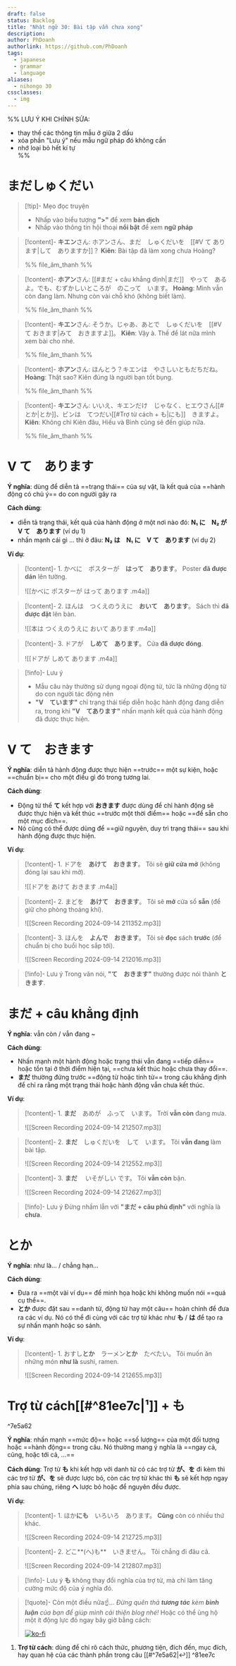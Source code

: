 ```yaml
---
draft: false
status: Backlog
title: "Nhật ngữ 30: Bài tập vẫn chưa xong"
description:
author: PhDoanh
authorlink: https://github.com/PhDoanh
tags:
  - japanese
  - grammar
  - language
aliases:
  - nihongo 30
cssclasses:
  - img
---
```

%% 
LƯU Ý KHI CHỈNH SỬA:
- thay thế các thông tin mẫu ở giữa 2 dấu 
- xóa phần "Lưu ý" nếu mẫu ngữ pháp đó không cần
- nhớ loại bỏ hết kí tự  
%%

# まだしゅくだい
> [!tip]- Mẹo đọc truyện
> - Nhấp vào biểu tượng **">"** để xem **bản dịch**
> - Nhấp vào thông tin hội thoại **nổi bật** để xem **ngữ pháp**

> [!content]- **キエン**さん: ホアンさん、まだ　しゅくだいを　[[#V て あります|して　ありますか]]？
> **Kiên**: Bài tập đã làm xong chưa Hoàng?
> 
> %% file_âm_thanh %%

> [!content]- **ホアン**さん: [[#まだ + câu khẳng định|まだ]]　やって　あるよ。でも、むずかしいところが　のこって　います。
> **Hoàng**: Mình vẫn còn đang làm. Nhưng còn vài chỗ khó (không biết làm).
> 
> %% file_âm_thanh %%

> [!content]- **キエン**さん: そうか。じゃあ、あとで　しゅくだいを　[[#V て おきます|みて　おきますよ]]。
> **Kiên**: Vậy à. Thế để lát nữa mình xem bài cho nhé.
> 
> %% file_âm_thanh %%

> [!content]- **ホアン**さん: ほんとう？キエンは　やさしいともだちだね。
> **Hoàng**: Thật sao? Kiên đúng là người bạn tốt bụng.
> 
> %% file_âm_thanh %%

> [!content]- **キエン**さん: いいえ、キエンだけ　じゃなく、ヒエウさん[[#とか|とか]]、ビンは　てつだい[[#Trợ từ cách + も|にも]]　きますよ。
> **Kiên**: Không chỉ Kiên đâu, Hiếu và Bình cũng sẽ đến giúp nữa.
> 
> %% file_âm_thanh %%

# V て　あります
**Ý nghĩa**: dùng để diễn tả ==trạng thái== của sự vật, là kết quả của ==hành động có chủ ý== do con người gây ra

**Cách dùng**:
- diễn tả trạng thái, kết quả của hành động ở một nơi nào đó: **N₁ に　N₂ が　V て　あります** (ví dụ 1)
- nhấn mạnh cái gì ... thì ở đâu: **N₂ は　N₁ に　V て　あります** (ví dụ 2)

**Ví dụ**:
> [!content]- 1\. かべに　ポスターが　**はって　あります**。
> Poster **đã được dán** lên tường.
> 
> ![[かべに ポスターが はって あります .m4a]]

> [!content]- 2\. ほんは　つくえのうえに　**おいて　あります**。
> Sách thì **đã được đặt** lên bàn.
> 
> ![[本は つくえのうえに おいて あります .m4a]]

> [!content]- 3\. ドアが　**しめて　あります**。
> Cửa **đã được đóng**.
> 
> ![[ドアが しめて あります .m4a]]

> [!info]- Lưu ý
> - Mẫu câu này thường sử dụng ngoại động từ, tức là những động từ do con người tác động nên
> - **"V　ています"** chỉ trạng thái tiếp diễn hoặc hành động đang diễn ra, trong khi **"V　てあります"** nhấn mạnh kết quả của hành động đã được thực hiện.

# V て　おきます
**Ý nghĩa**: diễn tả hành động được thực hiện ==trước== một sự kiện, hoặc ==chuẩn bị== cho một điều gì đó trong tương lai.

**Cách dùng**:
- Động từ thể **て** kết hợp với **おきます** được dùng để chỉ hành động sẽ được thực hiện và kết thúc ==trước một thời điểm== hoặc ==để sẵn cho một mục đích==.
- Nó cũng có thể được dùng để ==giữ nguyên, duy trì trạng thái== sau khi hành động được thực hiện.

**Ví dụ**:
> [!content]- 1\. ドアを　**あけて　おきます**。
> Tôi sẽ **giữ cửa mở** (không đóng lại sau khi mở).
> 
> ![[ドアを あけて おきます .m4a]]

> [!content]- 2\. まどを　**あけて　おきます**。
> Tôi sẽ **mở** cửa sổ **sẵn** (để giữ cho phòng thoáng khí).
> 
> ![[Screen Recording 2024-09-14 211352.mp3]]

> [!content]- 3\. ほんを　**よんで　おきます**。
> Tôi sẽ **đọc** sách **trước** (để chuẩn bị cho buổi học sắp tới).
> 
> ![[Screen Recording 2024-09-14 212016.mp3]]

> [!info]- Lưu ý
> Trong văn nói, **"て　おきます"** thường được nói thành **ときます**.

# まだ + câu khẳng định
**Ý nghĩa**: vẫn còn / vẫn đang ~

**Cách dùng**:
- Nhấn mạnh một hành động hoặc trạng thái vẫn đang ==tiếp diễn== hoặc tồn tại ở thời điểm hiện tại, ==chưa kết thúc hoặc chưa thay đổi==.
- **まだ** thường đứng trước ==động từ hoặc tính từ== trong câu khẳng định để chỉ ra rằng một trạng thái hoặc hành động vẫn chưa kết thúc.

**Ví dụ**:
> [!content]- 1\. **まだ**　あめが　ふって　います。
> Trời **vẫn còn** đang mưa.
> 
> ![[Screen Recording 2024-09-14 212507.mp3]]

> [!content]- 2\. **まだ**　しゅくだいを　して　います。
> Tôi **vẫn đang** làm bài tập.
> 
> ![[Screen Recording 2024-09-14 212552.mp3]]

> [!content]- 3\. **まだ** 　いそがしい です。
> Tôi **vẫn còn** bận.
> 
> ![[Screen Recording 2024-09-14 212627.mp3]]

> [!info]- Lưu ý
> Đừng nhầm lẫn với **"まだ + câu phủ định"** với nghĩa là **chưa**.

# とか
**Ý nghĩa**: như là... / chẳng hạn...

**Cách dùng**:
- Đưa ra ==một vài ví dụ== để minh họa hoặc khi không muốn nói ==quá cụ thể==.
- **とか** được đặt sau ==danh từ, động từ hay một câu== hoàn chỉnh để đưa ra các ví dụ. Nó có thể đi cùng với các trợ từ khác như **も** / **は** để tạo ra sự nhấn mạnh hoặc so sánh.

**Ví dụ**:
> [!content]- 1\. おすし**とか**　ラーメン**とか**　たべたい。
> Tôi muốn ăn những món **như là** sushi, ramen.
> 
> ![[Screen Recording 2024-09-14 212655.mp3]]

# Trợ từ cách[[#^81ee7c|¹]] + も

^7e5a62

**Ý nghĩa**: nhấn mạnh ==mức độ== hoặc ==số lượng== của một đối tượng hoặc ==hành động== trong câu. Nó thường mang ý nghĩa là ==ngay cả, cũng, hoặc tới cả, ...==

**Cách dùng**: Trợ từ **も** khi kết hợp với danh từ có các trợ từ **が、を** đi kèm thì các trợ từ **が、を** sẽ được lược bỏ, còn các trợ từ khác thì **も** sẽ kết hợp ngay phía sau chúng, riêng **へ** lược bỏ hoặc để nguyên đều được.

**Ví dụ**:
> [!content]- 1\. ほか**にも**　いろいろ　あります。
> **Cũng** còn có nhiều thứ khác.
> 
> ![[Screen Recording 2024-09-14 212725.mp3]]

> [!content]- 2\. どこ**(へ)も**　いきません。
> Tôi chẳng đi đâu cả.
> 
> ![[Screen Recording 2024-09-14 212807.mp3]]

> [!info]- Lưu ý
> **も** không thay đổi nghĩa của trợ từ, mà chỉ làm tăng cường mức độ của ý nghĩa đó.


> [!quote]- Còn một điều nữa☝️...
> *Đừng quên thả **tương tác** kèm **bình luận** của bạn để giúp mình cải thiện blog nhé!* Hoặc có thể ủng hộ một ít động lực đó ngay bây giờ bằng cách:
> 
> [![ko-fi](https://ko-fi.com/img/githubbutton_sm.svg)](https://ko-fi.com/M4M111S8CI)

1. **Trợ từ cách**: dùng để chỉ rõ cách thức, phương tiện, đích đến, mục đích, hay quan hệ của các thành phần trong câu [[#^7e5a62|↩️]] ^81ee7c


